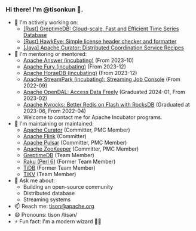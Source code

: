 ### Hi there! I'm @tisonkun 👋.

- 👯 I'm actively working on:
    - [[Rust] GreptimeDB: Cloud-scale, Fast and Efficient Time Series Database](https://github.com/GreptimeTeam/greptimedb)
    - [[Rust] HawkEye: Simple license header checker and formatter](https://github.com/korandoru/hawkeye)
    - [[Java] Apache Curator: Distributed Coordination Service Recipes](https://github.com/apache/curator)
- 🤔 I'm mentoring or mentored:
    - [Apache Answer (incubating)](https://answer.apache.org) (From 2023-10)
    - [Apache Fury (incubating)](https://github.com/apache/incubator-fury) (From 2023-12)
    - [Apache HoraeDB (incubating)](https://horaedb.apache.org) (From 2023-12)
    - [Apache StreamPark (incubating): Streaming Job Console](https://github.com/apache/incubator-streampark) (From 2022-09)
    - [Apache OpenDAL: Access Data Freely](https://github.com/apache/opendal) (Graduated 2024-01, From 2023-02)
    - [Apache Kvrocks: Better Redis on Flash with RocksDB](https://github.com/apache/kvrocks) (Graduated at 2023-06, From 2022-04)
    - Welcome to contact me for Apache Incubator programs.
- 🔧 I'm maintaining or maintained:
  - [Apache Curator](https://curator.apache.org/docs/about) (Committer, PMC Member)
  - [Apache Flink](https://flink.apache.org/) (Committer)
  - [Apache Pulsar](https://pulsar.apache.org/) (Committer, PMC Member)
  - [Apache ZooKeeper](https://zookeeper.apache.org/) (Committer, PMC Member)
  - [GreptimeDB](https://github.com/GreptimeTeam/greptimedb) (Team Member)
  - [Raku (Perl 6)](https://github.com/Raku) (Former Team Member)
  - [TiDB](https://github.com/pingcap/tidb) (Former Team Member)
  - [TiKV](https://tikv.org/) (Team Member)
- 💬 Ask me about:
    - Building an open-source community
    - Distributed database
    - Streaming systems
- 📫 Reach me: tison@apache.org
- 😄 Pronouns: tison /tisən/
- ⚡ Fun fact: I'm a modern wizard 🧙🏻
